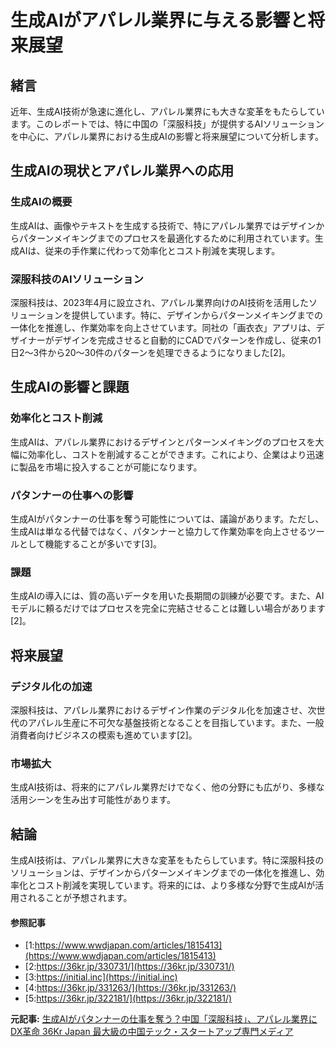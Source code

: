 # 生成AIがアパレル業界に与える影響と将来展望

## 緒言

近年、生成AI技術が急速に進化し、アパレル業界にも大きな変革をもたらしています。このレポートでは、特に中国の「深服科技」が提供するAIソリューションを中心に、アパレル業界における生成AIの影響と将来展望について分析します。

## 生成AIの現状とアパレル業界への応用

### 生成AIの概要

生成AIは、画像やテキストを生成する技術で、特にアパレル業界ではデザインからパターンメイキングまでのプロセスを最適化するために利用されています。生成AIは、従来の手作業に代わって効率化とコスト削減を実現します。

### 深服科技のAIソリューション

深服科技は、2023年4月に設立され、アパレル業界向けのAI技術を活用したソリューションを提供しています。特に、デザインからパターンメイキングまでの一体化を推進し、作業効率を向上させています。同社の「画衣衣」アプリは、デザイナーがデザインを完成させると自動的にCADでパターンを作成し、従来の1日2〜3件から20〜30件のパターンを処理できるようになりました[2]。

## 生成AIの影響と課題

### 効率化とコスト削減

生成AIは、アパレル業界におけるデザインとパターンメイキングのプロセスを大幅に効率化し、コストを削減することができます。これにより、企業はより迅速に製品を市場に投入することが可能になります。

### パタンナーの仕事への影響

生成AIがパタンナーの仕事を奪う可能性については、議論があります。ただし、生成AIは単なる代替ではなく、パタンナーと協力して作業効率を向上させるツールとして機能することが多いです[3]。

### 課題

生成AIの導入には、質の高いデータを用いた長期間の訓練が必要です。また、AIモデルに頼るだけではプロセスを完全に完結させることは難しい場合があります[2]。

## 将来展望

### デジタル化の加速

深服科技は、アパレル業界におけるデザイン作業のデジタル化を加速させ、次世代のアパレル生産に不可欠な基盤技術となることを目指しています。また、一般消費者向けビジネスの模索も進めています[2]。

### 市場拡大

生成AI技術は、将来的にアパレル業界だけでなく、他の分野にも広がり、多様な活用シーンを生み出す可能性があります。

## 結論

生成AI技術は、アパレル業界に大きな変革をもたらしています。特に深服科技のソリューションは、デザインからパターンメイキングまでの一体化を推進し、効率化とコスト削減を実現しています。将来的には、より多様な分野で生成AIが活用されることが予想されます。

#### 参照記事
- [1:https://www.wwdjapan.com/articles/1815413](https://www.wwdjapan.com/articles/1815413)
- [2:https://36kr.jp/330731/](https://36kr.jp/330731/)
- [3:https://initial.inc](https://initial.inc)
- [4:https://36kr.jp/331263/](https://36kr.jp/331263/)
- [5:https://36kr.jp/322181/](https://36kr.jp/322181/)


**元記事:** [生成AIがパタンナーの仕事を奪う？中国「深服科技」、アパレル業界にDX革命 36Kr Japan 最大級の中国テック・スタートアップ専門メディア](https://36kr.jp/330731/)